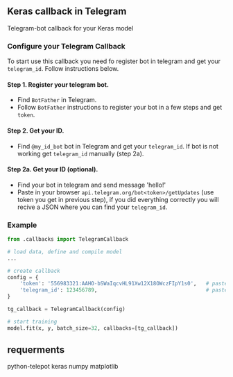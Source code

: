 ## Keras callback in Telegram
Telegram-bot callback for your Keras model

### Configure your Telegram Callback
To start use this callback you need fo register bot in telegram and get your `telegram_id`. Follow instructions below.

#### Step 1. Register your telegram bot.  
 - Find `BotFather` in Telegram.
 - Follow `BotFather` instructions to register your bot in a few steps and get `token`.

#### Step 2. Get your ID.
 - Find `@my_id_bot` bot in Telegram and get your `telegram_id`. If bot is not working get `telegram_id` manually (step 2a).  

#### Step 2a. Get your ID (optional).
 - Find your bot in telegram and send message 'hello!'
 - Paste in your browser `api.telegram.org/bot<token>/getUpdates` (use token you get in previous step), if you did everything correctly you will recive a JSON where you can find your `telegram_id`.

### Example

```python
from .callbacks import TelegramCallback

# load data, define and compile model
...

# create callback
config = {
    'token': '556983321:AAHO-bSWaIqcvHL91Xw12X18OWczFIpY1s0',   # paste your bot token
    'telegram_id': 123456789,                                   # paste your telegram_id
}

tg_callback = TelegramCallback(config)

# start training
model.fit(x, y, batch_size=32, callbacks=[tg_callback])
```

## requerments
python-telepot 
keras
numpy
matplotlib
